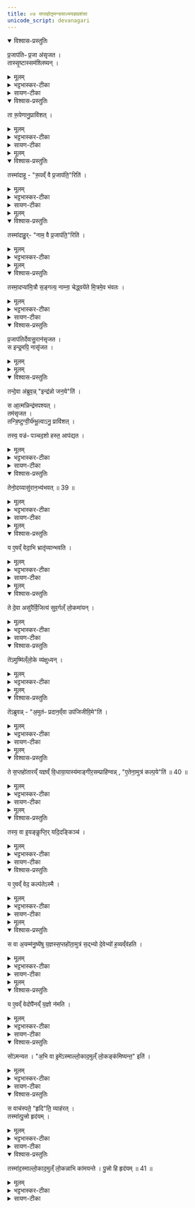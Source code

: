 ```yaml
---
title: ०७ सप्तहोतृमन्त्रसाध्ययज्ञप्रशंसा 
unicode_script: devanagari
---
```


<details open><summary>विश्वास-प्रस्तुतिः</summary>

प्र॒जाप॑तिᳶ प्र॒जा अ॑सृजत ।  
तास्सृ॒ष्टास्सम॑श्लिष्यन् ।
</details>

<details><summary>मूलम्</summary>

प्र॒जाप॑तिᳶ प्र॒जा अ॑सृजत ।  
तास्सृ॒ष्टास्सम॑श्लिष्यन् ।
</details>

<details><summary>भट्टभास्कर-टीका</summary>

1 प्रजापतिः प्रजा असृजतेत्यादि ॥ प्रजापतिना सृष्टास्सर्वाः प्रजा: समश्लिष्यन् संश्लिष्टा एकीभूता एकरूपेण नाम्ना चाविलक्षणा अभवन् ।
</details>

<details><summary>सायण-टीका</summary>

षष्ठे द्वादशाह-दशमे-अहनि होतृ-मन्त्रा विहिताः । सप्तमे काम्य-फल-साधनत्वम् अभिप्रेत्य सप्त-होतृ-मन्त्रं प्रशंसितुम् उपाख्यानम् आह-

> प्रजापतिः प्रजा असृजत ।  
> ताः सृष्टाः समश्लिष्यन् ।  
> ता रूपेणानुप्राविशत् ।  
> तस्माद् आहुः, "रूपं वै प्रजापतिरिति ।"  
> ता नाम्नाऽनुप्राविशत् ।  
> तस्माद् आहुः, "नाम वै प्रजापतिरिति ।"  
> तस्माद् अपि अमित्रौ सङ्गत्य नाम्ना चेद् ध्वयेते (१), मित्रम् एव भवतः इति ।

प्रजापतिना याः प्रजाः सृष्टाः ताः सर्वाः संश्लिष्टा अभवन् । रूप-विशेषस्य नाम-विशेषस्य च असृष्टत्वात् एक-विधैव भूत्वा देवोऽयं मनुष्योऽयं पशुरयम् इत्येवं विशेष-व्यवहार-योग्या नाभूवन् ।
</details>


<details open><summary>विश्वास-प्रस्तुतिः</summary>

ता रू॒पेणानु॒प्रावि॑शत् ।
</details>

<details><summary>मूलम्</summary>

ता रू॒पेणानु॒प्रावि॑शत् ।
</details>

<details><summary>भट्टभास्कर-टीका</summary>

अथ प्रजापतिस्ताः प्रजा रूपेणानुप्राविशत् ।
</details>

<details><summary>सायण-टीका</summary>

तदा प्रजापतिर्विचार्य स्वयमेव रूपविशेषाकारेण नामविशेषाकारेण तासु प्रजासु प्रविष्टः । 
</details>


<details><summary>मूलम्</summary>

तस्मा॑दाहुः ।
रू॒पव्ँ वै प्र॒जाप॑ति॒रिति॑ ।
</details>

<details open><summary>विश्वास-प्रस्तुतिः</summary>

तस्मा॑दाहू - "रू॒पव्ँ वै प्र॒जाप॑ति॒"रिति॑ ।
</details>

<details><summary>मूलम्</summary>

तस्मा॑दाहू - "रू॒पव्ँ वै प्र॒जाप॑ति॒"रिति॑ ।
</details>

<details><summary>भट्टभास्कर-टीका</summary>

गवादीनां यद्यद्विलक्षणं रूपं तेन तेन रूपेण विभक्तात्मा स्वयमेव तासु प्राविशत् तस्माद्रूपं प्रजापतिरित्याहुः ।
</details>

<details><summary>सायण-टीका</summary>

अत एव शास्त्रज्ञा नामरूपयोः सर्ववस्तुव्याप्तिं दृष्ट्वा प्रजापत्यात्मकत्वं तयोराहुः ।  
</details>


<details><summary>मूलम्</summary>

ता नाम्नाऽनु॒ प्रावि॑शत् ।
तस्मा॑दाहुः ।
नाम॒ वै प्र॒जाप॑ति॒रिति॑ ।
</details>

<details open><summary>विश्वास-प्रस्तुतिः</summary>

तस्मा॑दाहु॒र्- "नाम॒ वै प्र॒जाप॑ति॒"रिति॑ ।
</details>

<details><summary>मूलम्</summary>

तस्मा॑दाहु॒र्- "नाम॒ वै प्र॒जाप॑ति॒"रिति॑ ।
</details>

<details><summary>भट्टभास्कर-टीका</summary>

तथा नाम्ना चानुप्राविशत् गौरश्वः खण्डो मुण्ड इत्यादिलक्षणेन नाम्ना विभक्तात्मा स्वयमेव तास्वनु प्रविश्य अतिष्ठत् ।
</details>


<details><summary>मूलम्</summary>

तस्मा॒दप्या॑मि॒त्रौ स॒ङ्गत्य॑ ।
नाम्ना॒ चेद्ध्वये॑ते ॥ 38 ॥  
मि॒त्रमे॒व भ॑वतः ।
</details>

<details open><summary>विश्वास-प्रस्तुतिः</summary>

तस्मा॒दप्या॑मि॒त्रौ स॒ङ्गत्य॒ नाम्ना॒ चेद्ध्वये॑ते मि॒त्रमे॒व भ॑वतः ।
</details>

<details><summary>मूलम्</summary>

तस्मा॒दप्या॑मि॒त्रौ स॒ङ्गत्य॒ नाम्ना॒ चेद्ध्वये॑ते मि॒त्रमे॒व भ॑वतः ।
</details>

<details><summary>भट्टभास्कर-टीका</summary>

तस्मात्पूर्वममित्रावपि अमित्रावेवामित्रौ, स्वार्थिकोण्, अन्तोदात्तत्वं चोपदिश्यते । तौ द्वौ संगत्य परस्परस्य नाम्ना चेदाह्वयेते परस्परं मित्रमेव भवतः, नाम्नः प्रजापतित्वात्तस्य च सर्वमित्रत्वात् । अपिशब्दात् कश्चिदाकारः प्रश्लिष्यते । तदा आकार आख्यातेनान्वीयते । तस्य परेण एकादेशस्वरेणोदात्तत्वं अप्राप्तं व्यत्ययेन भवति ॥
</details>

<details><summary>सायण-टीका</summary>

यस्मात् नाम प्रजापतिरेव, तस्मात् पूर्वम् अमित्रौ अपि द्वौ पुरुषौ कदाचित् मार्गे ग्रामान्तरे वा संगत्य, "भो देवदत्त, भो यज्ञदत्त" इति एवं तत्-तत्-नाम्ना परस्परम् आह्वयेते चेत्, तदानीम् एव मित्रौ भवतः । प्रजापतेः सर्व-मित्रत्वेन तद्-आत्मकस्य नाम्नो मित्रत्व-संपादकत्वं युक्तम् । अत एव लौकिकाः "साप्तपदीनं सख्यम्" इति आहुः ।
</details>

<details open><summary>विश्वास-प्रस्तुतिः</summary>

प्र॒जाप॑तिर्देवासु॒रान॑सृजत ।  
स इन्द्र॒मपि॒ नासृ॑जत ।  
</details>

<details><summary>मूलम्</summary>

प्र॒जाप॑तिर्देवासु॒रान॑सृजत ।  
स इन्द्र॒मपि॒ नासृ॑जत ।  
</details>


<details><summary>मूलम्</summary>

तन्दे॒वा अ॑ब्रुवन् ।
इन्द्र॑न्नो जन॒येति॑ ।
</details>

<details open><summary>विश्वास-प्रस्तुतिः</summary>

तन्दे॒वा अ॑ब्रुव॒न्न्  "इन्द्र॑न्नो जन॒ये"ति॑ ।  

स आ॒त्मन्निन्द्र॑मपश्यत् ।  
तम॑सृजत ।  
तन्त्रि॒ष्टुग्वी॒र्य॑म्भू॒त्वाऽनु॒ प्रावि॑शत् ।

तस्य॒ वज्र॑ᳶ पञ्चद॒शो हस्त॒ आप॑द्यत ।  
</details>

<details><summary>मूलम्</summary>

तन्दे॒वा अ॑ब्रुव॒न्न्  "इन्द्र॑न्नो जन॒ये"ति॑ ।  

स आ॒त्मन्निन्द्र॑मपश्यत् ।  
तम॑सृजत ।  
तन्त्रि॒ष्टुग्वी॒र्य॑म्भू॒त्वाऽनु॒ प्रावि॑शत् ।

तस्य॒ वज्र॑ᳶ पञ्चद॒शो हस्त॒ आप॑द्यत ।  
</details>

<details><summary>भट्टभास्कर-टीका</summary>

2 तस्येत्यादि ॥ पञ्चदशः स्तोमः पञ्चदशावयवो वज्रो भूत्वा तस्येन्द्रस्य हस्ते आपद्यत आगच्छन् ।
</details>

<details><summary>सायण-टीका</summary>

नाम-रूप-सृष्टिम् उक्त्वा विशेषाकारेणेन्द्रसृष्टिम् आह-

> प्रजापतिर् देवासुरान् असृजत । स इन्द्रम् अपि नासृजत । तं देवा अब्रुवन् । इन्द्रं नो जनयेति । स आत्मनीन्द्रम् अपश्यत् । तम् असृजत । तं त्रिष्टुग्-वीर्यं भूत्वाऽनुप्राविशत् । तस्य वज्रः पञ्चदशो हस्त आपद्यत । तेनोदय्याऽसुरान् अभ्यभवत् ( २ ),

इति ।

यदा देवान् असुरांश्च असृजत तदा प्रजापतिर्-देव-स्वामिनम् इन्द्रम् अपि-शब्दाद् असुर-स्वामिनं च नासृजत । ततो देवैः प्रार्थितः स्वात्मन्येवावस्थितम् इन्द्रं दृष्ट्वा तं बहिरसृजत । तं च सृष्टम् इन्द्रं त्रिष्टुब्देवता वीर्य-रूपा भूत्वा प्राविशत् । तस्य वीर्यवत इन्द्रस्य हस्ते पञ्चदशभिर्-धाराभिर्-युक्तः कश्चिद् वज्रः प्रादुरभूत् ।
</details>

<details open><summary>विश्वास-प्रस्तुतिः</summary>

तेनो॒दय्यासु॑रान॒भ्य॑भवत् ॥ 39 ॥  
</details>

<details><summary>मूलम्</summary>

तेनो॒दय्यासु॑रान॒भ्य॑भवत् ॥ 39 ॥  
</details>

<details><summary>भट्टभास्कर-टीका</summary>

तेनोदय्य उत्पत्य असुरानभ्यभवत् अभिभूतवान् ।
</details>

<details><summary>सायण-टीका</summary>

तेन वज्रेण युक्तं हस्तम् उद्यम्यासुरान् अभिभूतवान् । 
</details>

<details><summary>मूलम्</summary>

य ए॒वव्ँ वेद॑ ।
अ॒भि भ्रातृ॑व्यान्भवति ।
</details>

<details open><summary>विश्वास-प्रस्तुतिः</summary>

य ए॒वव्ँ वेदा॒भि भ्रातृ॑व्यान्भवति ।
</details>

<details><summary>मूलम्</summary>

य ए॒वव्ँ वेदा॒भि भ्रातृ॑व्यान्भवति ।
</details>

<details><summary>भट्टभास्कर-टीका</summary>

य एवमित्यादि । गतम् ॥
</details>

<details><summary>सायण-टीका</summary>

एतद्वेदनं प्रशंसति- 

> य एवं वेदं । अभि भ्रातृ॑व्यान्भवति, 

इति । 
</details>


<details><summary>मूलम्</summary>

ते दे॒वा असु॑रैर्वि॒जित्य॑ ।
सु॒व॒र्गल्ँ लो॒कमा॑यन् ।
</details>

<details open><summary>विश्वास-प्रस्तुतिः</summary>

ते दे॒वा असु॑रैर्वि॒जित्य॑ सुव॒र्गल्ँ लो॒कमा॑यन् ।
</details>

<details><summary>मूलम्</summary>

ते दे॒वा असु॑रैर्वि॒जित्य॑ सुव॒र्गल्ँ लो॒कमा॑यन् ।
</details>

<details><summary>भट्टभास्कर-टीका</summary>

3 असुरैर्विजित्येति ॥ असुरव्यावृत्त्या जयं लब्ध्वा स्वर्गं गताः ।
</details>

<details><summary>सायण-टीका</summary>

अथ सप्त-होतृ-मन्त्रं प्रशंसति -

> ते देवा असुरैर् विजित्य सुवर्गं लोकम् आयन् ।  
> तेऽमुष्मिन् लोके व्यक्षुध्यन् ।  
> तेऽब्रुवन्, "अमुतः प्रदानं वा उपजिजीविमेति" इति ।  
> ते सप्त-होतारं यज्ञं विधाय आयास्यम् आङ्गीरसं प्राहिण्वन्, "एतेन अमुत्र कल्पय" इति ( ३ ) ।  
> तस्य वा इयं क्लृप्तिः, यद् इदं किंच ।  
> य एवं वेद, कल्पतेऽस्मै ।  
> स वा अयं मनुष्येषु यज्ञः सप्त-होता अमुत्र सद्-भ्यो देवेभ्यो हव्यं वहति ।  
> य एवं वेद, उपैनं यज्ञो नमति, इति ।
</details>

<details open><summary>विश्वास-प्रस्तुतिः</summary>

ते॑ऽमुष्मि॑ल्ँलो॒के व्य॑क्षुध्यन् ।
</details>

<details><summary>मूलम्</summary>

ते॑ऽमुष्मि॑ल्ँलो॒के व्य॑क्षुध्यन् ।
</details>

<details><summary>भट्टभास्कर-टीका</summary>

तेऽमुष्मिन् परस्मिन् लोके व्यक्षुध्यन् विशेषेण क्षुधिता आसन् ।
</details>


<details><summary>मूलम्</summary>

ते॑ऽब्रुवन् ।
अ॒मुत॑ᳶ प्रदान॒व्ँवा उप॑जिजीवि॒मेति॑ ।
</details>

<details open><summary>विश्वास-प्रस्तुतिः</summary>

ते॑ऽब्रुवन्न् - "अ॒मुत॑ᳶ प्रदान॒व्ँवा उप॑जिजीवि॒मे"ति॑ ।
</details>

<details><summary>मूलम्</summary>

ते॑ऽब्रुवन्न् - "अ॒मुत॑ᳶ प्रदान॒व्ँवा उप॑जिजीवि॒मे"ति॑ ।
</details>

<details><summary>भट्टभास्कर-टीका</summary>

अथ देवा अब्रुवन् - अमुतः प्रदानं अमुना मनुष्यलोकेन यत्प्रदीयते तद्वयमुपजीवामः ।
</details>

<details><summary>सायण-टीका</summary>

ते देवाः इन्द्र-साहाय्य-वशाद् असुरैः सह युद्धे विजित्य स्वर्गं प्राप्य तत्र विशेषेण क्षुधिताः सन्तः परस्परम् इदम् अब्रुवन्- अयं स्वर्गो भोग्य-वस्तु-सम्पादन-स्थानं न भवति । तस्य कर्म-भूमित्वाभावात् । कस्माद् अमुतः प्रदानं मनुष्य-लोके प्रदीयमानं हविर् उपजीव्य तिष्ठाम इति । अमुतः शब्दः परोक्ष-वाचित्वाद् भूम्य्-अपेक्षया परोक्षं स्वर्गं ब्रूते, तथा स्वर्गापेक्षया परोक्षं भू-लोकम् अपि ब्रूते । अत्र तु स्वर्ग-वासिभिः प्रयुज्यमानत्वाद् भूलोक-वाची ।
</details>

<details><summary>मूलम्</summary>

ते स॒प्तहो॑तारय्ँ य॒ज्ञव्ँ वि॒धाया॒यास्य॑म् ।
आ॒ङ्गी॒र॒सम्प्राहि॑ण्वन् ।
ए॒तेना॒मुत्र॑ कल्प॒येति॑ ॥ 40 ॥  
</details>

<details open><summary>विश्वास-प्रस्तुतिः</summary>

ते स॒प्तहो॑तारय्ँ यज्ञव्ँ वि॒धाया॒यास्य॑माङ्गीर॒सम्प्राहि॑ण्वन्न् , "ए॒तेना॒मुत्र॑ कल्प॒ये"ति॑ ॥ 40 ॥  
</details>

<details><summary>मूलम्</summary>

ते स॒प्तहो॑तारय्ँ यज्ञव्ँ वि॒धाया॒यास्य॑माङ्गीर॒सम्प्राहि॑ण्वन्न् , "ए॒तेना॒मुत्र॑ कल्प॒ये"ति॑ ॥ 40 ॥  
</details>

<details><summary>भट्टभास्कर-टीका</summary>

तस्मादित्थं कुर्म इति मत्वा सप्तहोतारं यज्ञं विधायायास्यं नाम ऋषिं अङ्गिरसोपत्यं प्राहिण्वन् मनुष्यलोके प्रेषितवन्तः । एतेन यज्ञेनामुत्र मनुष्यलोके कल्पय यागसाधनं निर्वर्तय, येन वयं यागद्वारेण क्षुधमपहन्म हति ।
ननु 'तस्मादितः प्रदानं देवा उपजीवन्ति' इत्युक्तं, तत्कथमुच्यते अमुतः प्रदानं वयमुपनीवाम इति? तत्रस्थानां देवानामयं व्यवहारः । तत्रस्था हि मनुष्यलोकममुमाहुः, यत्रस्थास्तम् । दूरस्थासंनिहितवाचित्वाददश्शब्दस्य । उपजिजीविमेति छान्दसो लिट् । अमुतःप्रदानमिति सार्वविभक्तिकस्तसिल् । कृदुत्तरपदप्रकृतिस्वरत्वं बाधित्वा अव्ययपर्वूपदप्रकृतिस्वरत्वम् ॥
</details>

<details><summary>सायण-टीका</summary>

ते देवाः इत्थं विचार्य सप्त-होतृ-मन्त्र-साध्यं कञ्चिद्-यागं निर्माय अङ्गिरो-गोत्रोत्पन्नम् अयास्य-नामकम् ऋषिं मनुष्य-लोके प्रेषितवन्तः । भो, अयास्यनेन सप्त-होतृ-यज्ञेनामुत्र मनुष्य-लोकेऽनुष्ठानं निष्पादयेति ।
</details>


<details><summary>मूलम्</summary>

तस्य॒ वा इ॒यङ्कॢप्तिः॑ ।
यदि॒दङ्किञ्च॑ ।

य ए॒वव्ँ वेद॑ ।
कल्प॑तेऽस्मै ।
</details>

<details open><summary>विश्वास-प्रस्तुतिः</summary>

तस्य॒ वा इ॒यङ्कॢप्ति॒र् यदि॒दङ्किञ्च॑ ।  
</details>

<details><summary>मूलम्</summary>

तस्य॒ वा इ॒यङ्कॢप्ति॒र् यदि॒दङ्किञ्च॑ ।  
</details>

<details><summary>भट्टभास्कर-टीका</summary>

4 तस्य वा इत्यादि ॥ यदिदं मनुष्यलोके यत्किंचिद्दृश्यते पशुमृगधान्यादि तत्सर्वं तस्यायास्यस्यैवेयं कॢप्तिः कल्पना । लिङ्गं च - 'अयास्य उद्गाता' इति ।
</details>

<details><summary>सायण-टीका</summary>

ततो यद् इदं किंचिद् अनुष्ठानं लोके दृश्यते सेयं सर्वाऽपि तस्यैवायास्य-नामकस्य महर्षेः क्लृप्तिः प्रवर्तना ।
</details>


<details open><summary>विश्वास-प्रस्तुतिः</summary>

य ए॒वव्ँ वेद॒ कल्प॑तेऽस्मै ।
</details>

<details><summary>मूलम्</summary>

य ए॒वव्ँ वेद॒ कल्प॑तेऽस्मै ।
</details>

<details><summary>भट्टभास्कर-टीका</summary>

य एवं वेद अस्मै कल्पते अभीष्टभावाय भवत्वयं लोकः, अयं वा सप्तहोता ॥
</details>

<details><summary>सायण-टीका</summary>

य एवं मुनेः क्लृप्तिं वेद । तदर्थम् अनुष्ठानं सम्यक् प्रवर्तते ।
</details>


<details><summary>मूलम्</summary>

स वा अ॒यम्म॑नु॒ष्ये॑षु य॒ज्ञस्स॒प्तहो॑ता ।
अ॒मुत्र॑ स॒द्भ्यो दे॒वेभ्यो॑ ह॒व्यव्ँव॑हति ।
</details>

<details open><summary>विश्वास-प्रस्तुतिः</summary>

स वा अ॒यम्म॑नु॒ष्ये॑षु य॒ज्ञस्स॒प्तहो॑ता॒मुत्र॑ स॒द्भ्यो दे॒वेभ्यो॑ ह॒व्यव्ँव॑हति ।
</details>

<details><summary>मूलम्</summary>

स वा अ॒यम्म॑नु॒ष्ये॑षु य॒ज्ञस्स॒प्तहो॑ता॒मुत्र॑ स॒द्भ्यो दे॒वेभ्यो॑ ह॒व्यव्ँव॑हति ।
</details>

<details><summary>भट्टभास्कर-टीका</summary>

5 स वा इत्यादि ॥ मनुष्पलोकेऽवतीर्णः सप्तहोता अमुत्र विद्यमानेभ्यो देवेभ्यः हव्यं वहति, यागनिर्वृत्तिहेतुत्वात् ।
</details>

<details><summary>सायण-टीका</summary>

सप्त-होतृ-यज्ञो मनुष्येषु प्रवृत्तः सन् अमुत्र सद्भ्यः स्वर्ग-निवासिभ्यो देवेभ्यो हव्यं प्रापयति ।
</details>


<details><summary>मूलम्</summary>

य ए॒वव्ँ वेद॑ ।
उपै॑नय्ँय॒ज्ञो न॑मति ।
</details>

<details open><summary>विश्वास-प्रस्तुतिः</summary>

य ए॒वव्ँ वेदोपै॑नय्ँ य॒ज्ञो न॑मति ।
</details>

<details><summary>मूलम्</summary>

य ए॒वव्ँ वेदोपै॑नय्ँ य॒ज्ञो न॑मति ।
</details>

<details><summary>भट्टभास्कर-टीका</summary>

एवं वेदितारं यज्ञ उपनमति उपसंप्रानोति, फलाव्यभिचारात् ॥
</details>

<details><summary>सायण-टीका</summary>

य एवं सप्त-होतृ-यज्ञ-महिमानं वेद तमेतं वेदितारं स यज्ञः प्राप्नोति । यज्ञानुष्ठान-समर्थो भवतीत्यर्थः ।
</details>


<details open><summary>विश्वास-प्रस्तुतिः</summary>

सो॑ऽमन्यत ।
"अ॒भि वा इ॒मे॑ऽस्माल्लो॒काद॒मुल्ँ लो॒कङ्क॑मिष्यन्त॒" इति॑ ।
</details>

<details><summary>मूलम्</summary>

सो॑ऽमन्यत ।
"अ॒भि वा इ॒मे॑ऽस्माल्लो॒काद॒मुल्ँ लो॒कङ्क॑मिष्यन्त॒" इति॑ ।
</details>

<details><summary>भट्टभास्कर-टीका</summary>

6 सोमन्यतेत्यादि ॥ एवमित्थमिमं मनुष्यलोकं कॢप्तवानायास्योऽमन्यत - यया मया कृतं, इत्थमिमे सर्वे मनुष्या अनुत्पाद्यैव पुत्रान् अस्मान्मनुष्यलोकात् अमुं लोकं गन्तुमभिकमिष्यन्ते । ततश्च मानुषस्तनुः उच्छिद्यत इति ।
</details>

<details><summary>सायण-टीका</summary>

सप्त-होतृ-मन्त्रे "वाचस्पते हृद्-विधे नामन्" इति योऽयं ग्रह-भागस्तं प्रशंसति-

> सोऽमन्यत ।   
> अभि वा इमेऽस्माल् लोकाद् अमुं लोकं कमिष्यन्त इति ।  
> स वाचस्पते हृद् इति व्याहरत् ।  
> तस्मात् पुत्रो हृदयम् ।  
> तस्माद् अस्माल् लोकाद् अमुं लोकं नाभिकामयन्ते ।  
> पुत्रो हि हृदयम्, इति ॥

ह्वयेते अभवत्कल्पयेतीति चत्वारि च ॥

मनुष्य-लोके यज्ञ-प्रवर्तकः सः अयास्यो मुनिर्-मनसि एवम् अचिन्तयत्- इमे सर्वे मनुष्याः अस्माद् भू-लोकाद् अमुं स्वर्ग-लोकम् अभिकमिष्यन्तः, "स्वर्गो मे भूयाद्" इत्येवं कामयमाना यज्ञान् अनुष्ठास्यन्ति, न तु पुत्रान् उत्पादयिष्यन्ति ।
</details>


<details open><summary>विश्वास-प्रस्तुतिः</summary>

स वाच॑स्पते॒ "हृदि"ति॒ व्याह॑रत् ।  
तस्मा॑त्पु॒त्त्रो हृद॑यम् ।  
</details>

<details><summary>मूलम्</summary>

स वाच॑स्पते॒ "हृदि"ति॒ व्याह॑रत् ।  
तस्मा॑त्पु॒त्त्रो हृद॑यम् ।  
</details>

<details><summary>भट्टभास्कर-टीका</summary>

'हृत्'16 इति ग्रहप्रतीकं व्याहरत् 'मा दैव्यस्तन्तुश्छेदि मा मनुष्यः'16 इत्यादि च । तस्मात्ततःप्रभृति पुत्र एव पितुर्हृदयमभूत् । पुत्रा एवोत्पाद्याः, न त्वरितेनापुत्रेणैव स्वर्गार्थं यष्टव्यमिति ।
</details>

<details><summary>सायण-टीका</summary>

ततः संतति-विच्छेदे सति स्वर्ग-वासिनां देवानां भागो ऽपि विच्छिद्येतेति विचार्य तत्-परिहाराय "वाचस्पते हृद्विधे" इत्य् आदि-ग्रहभागम् उच्चारितवान् । तत्र मनो-वाचिना हृच्-छब्देन मनस्-कार्यः पुत्रो विवक्षितः । मनस्-कार्यत्वं च वाजसनेयिनः समामनन्ति - " मनसा वै सम्यक्स्त्रियमभिहार्यते, तस्यां वै प्रतिरूपः पुत्रो जायते स आनन्दः" इति । यस्माद् अत्र पुत्र-विवक्षया हृच्-छब्दः प्रयुक्तस् तस्माल् लोके पुत्रो हृदयं पुत्र-विषयम् एव चित्तं सर्वदा प्रवर्तत इत्य् अर्थः । 
</details>


<details open><summary>विश्वास-प्रस्तुतिः</summary>

तस्मा॑द॒स्माल्लो॒काद॒मुल्ँ लो॒कन्नाभि का॑मयन्ते ।
पु॒त्त्रो हि हृद॑यम् ॥ 41 ॥  
</details>

<details><summary>मूलम्</summary>

तस्मा॑द॒स्माल्लो॒काद॒मुल्ँ लो॒कन्नाभि का॑मयन्ते ।
पु॒त्त्रो हि हृद॑यम् ॥ 41 ॥  
</details>

<details><summary>भट्टभास्कर-टीका</summary>

यस्मादेवं तस्माल्लोकादमुं लोकं त्वरिता नाभिकामयन्ते पुत्रानेव तानुत्पादयन्ति सन्तानवृद्ध्यर्थम् । तदिदमाह - पुत्रो हि हृदयमिति । पितैव पुत्र इति केचित् ॥

इति तैत्तिरीयब्राह्मणे द्वितीयाष्टके द्वितीयप्रपाठके सप्तमोऽनुवाकः ॥  

</details>

<details><summary>सायण-टीका</summary>

यस्मात् पुत्रासक्त-चित्ता मनुष्यास् तस्मात् तत्-प्राधान्येन पुत्रान् एव कामयमाना अस्मान् मनुष्य-लोकाद् अमुं स्वर्ग-लोकं नात्यन्तं कामयन्ते । यस्मात् पुत्राश् चित्त-स्वरूपास् तस्मान् मनुष्याणां तद् उचितम् । अत एव संतान-विच्छेदो देव-हविर्-विच्छेदश् च न भविष्यति । तथा च तस्मिन् मन्त्र-शेषे समाम्नातम् - "मा दैव्यस् तन्तुश् छेदि मा मनुष्यः " इति । 

इति श्रीमत्-सायणाचार्य-विरचिते माधवीये वेदार्थ-प्रकाशे कृष्णयजुर्वेदीय-तैत्तिरीय-ब्राह्मण-भाष्ये द्वितीय-काण्डे द्वितीय-प्रपाठके सप्तमोऽनुवाकः ॥ ७ ॥ 
</details>
